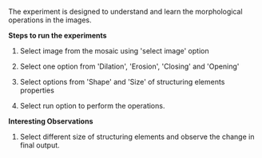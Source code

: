 The experiment is designed to understand and learn the morphological operations in the images.

**Steps to run the experiments**

1. Select image from the mosaic using 'select image' option

2. Select one option from 'Dilation', 'Erosion', 'Closing' and 'Opening'

3. Select options from 'Shape' and 'Size' of structuring elements properties

4. Select run option to perform the operations.

**Interesting Observations**

1. Select different size of structuring elements and observe the change in final output.